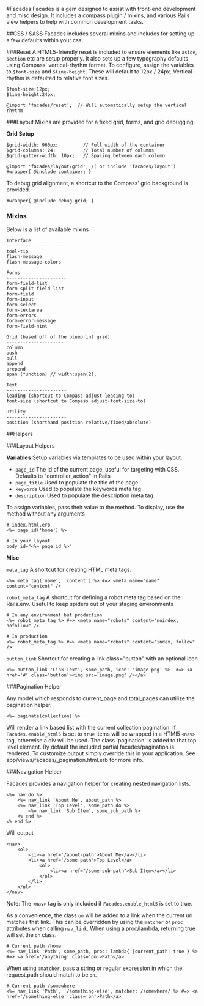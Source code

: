 #Facades
Facades is a gem designed to assist with front-end development and misc design. It includes a compass plugin / mixins, and various Rails view helpers to help with common development tasks. 

##CSS / SASS
Facades includes several mixins and includes for setting up a few defaults within your css. 

###Reset
A HTML5-friendly reset is included to ensure elements like `aside`, `section` etc are setup properly. It also sets up a few typography defaults using Compass' vertical-rhythm format.
To configure, assign the variables to `$font-size` and `$line-height`.  These will default to 12px / 24px. Vertical-rhythm is defaulted to relative font sizes.

	$font-size:12px;
	$line-height:24px;
	
	@import 'facades/reset';  // Will automatically setup the vertical rhythm

###Layout
Mixins are provided for a fixed grid, forms, and grid debugging. 

**Grid Setup**
	
	$grid-width: 960px; 		// Full width of the container
	$grid-columns: 24; 			// Total number of columns
	$grid-gutter-width: 10px;	// Spacing between each column
	
	@import 'facades/layout/grid'; /( or include 'facades/layout')
	#wrapper{ @include container; }

To debug grid alignment, a shortcut to the Compass' grid background is provided.

	#wrapper{ @include debug-grid; }

### Mixins
Below is a list of available mixins
	
	Interface
	-----------------------
	tool-tip
	flash-message
	flash-message-colors
	
	Forms
	----------------------
	form-field-list
	form-split-field-list
	form-field
	form-input
	form-select
	form-textarea
	form-errors
	form-error-message
	form-field-hint
	
	Grid (based off of the blueprint grid)
	---------------------
	column
	push
	pull
	append
	prepend
	span (function) // width:span(2);
	
	Text
	----------------------
	leading (shortcut to Compass adjust-leading-to)
	font-size (shortcut to Compass adjust-font-size-to)
	
	Utility
	----------------------
	position (shorthand position relative/fixed/absolute)
	
##Helpers

###Layout Helpers

**Variables**
Setup variables via templates to be used within your layout. 

* `page_id` The id of the current page, useful for targeting with CSS. Defaults to "controller_action" in Rails
* `page_title` Used to populate the title of the page
* `keywords` Used to populate the keywords meta tag
* `description` Used to populate the description meta tag

To assign variables, pass their value to the method. To display, use the method without any arguments
	
	# index.html.erb
	<%= page_id('home') %>
	
	# In your layout
	body id="<%= page_id %>"
	
**Misc**

`meta_tag` A shortcut for creating HTML meta tags. 

	<%= meta_tag('name', 'content') %> #=> <meta name="name" content="content" />
	
`robot_meta_tag` A shortcut for defining a robot meta tag based on the Rails.env. Useful to keep spiders out of your staging environments

	# In any environment but production
	<%= robot_meta_tag %> #=> <meta name="robots" content="noindex, nofollow" />
	
	# In production
	<%= robot_meta_tag %> #=> <meta name="robots" content="index, follow" />
	
`button_link` Shortcut for creating a link class="button" with an optional icon

	<%= button_link 'Link Text', some_path, icon: 'image.png' %>  #=> <a href='#' class='button'><img src='image.png' /></a>
	
###Pagination Helper

Any model which responds to current_page and total_pages can utilize the pagination helper. 

	<%= paginate(collection) %>
	
Will render a link based list with the current collection pagination. If `Facades.enable_html5` is set to `true` items will be wrapped in a HTMl5 `<nav>` tag, otherwise a div  will be used. The class 'pagination' is added to that top level element. 
By default the included partial facades/pagination is rendered. To customize output simply override this in your application. See app/views/facades/_pagination.html.erb for more info.

###Navigation Helper

Facades provides a navigation helper for creating nested navigation lists. 

	<%= nav do %>
		<%= nav_link 'About Me', about_path %>
		<%= nav_link 'Top Level', some_path do %>
			<%= nav_link 'Sub Item', some_sub_path %>
		<% end %>
	<% end %>
	
Will output

	<nav>
		<ol>
			<li><a href='/about-path'>About Me</a></li>
			<li><a href='/some-path'>Top Level</a>
				<ol>
					<li><a href="/some-sub-path">Sub Item</a></li>
				</ol>
			</li>
		</ol>
	</nav>

Note: The `<nav>` tag is only included if `Facades.enable_html5` is set to true.
	
As a convenience, the class `on` will be added to a link when the current url matches that link. This can be overridden by using the `matcher` or `proc` attributes when calling `nav_link`.
When using a proc/lambda, returning true will set the `on` class.

	# Current path /home
	<%= nav_link 'Path', some_path, proc: lambda{ |current_path| true } %> #=> <a href='/anything' class='on'>Path</a>
	
When using `:matcher`, pass a string or regular expression in which the request.path should match to be `on`.
	
	# Current path /somewhere
	<%= nav_link 'Path', '/something-else', matcher: /somewhere/ %> #=> <a href='/something-else' class='on'>Path</a>
	
